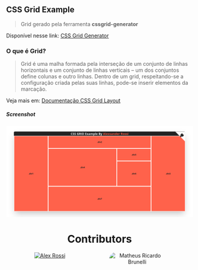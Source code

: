 ## CSS Grid Example
> Grid gerado pela ferramenta **cssgrid-generator**

Disponível nesse link: [CSS Grid Generator](https://cssgrid-generator.netlify.app/)

### O que é Grid?
> Grid é uma malha formada pela interseção de um conjunto de linhas horizontais e um conjunto de linhas verticais – um dos conjuntos define colunas e outro linhas. Dentro de um  grid, respeitando-se a configuração criada pelas suas linhas, pode-se inserir elementos da marcação.

Veja mais em: [Documentação CSS Grid Layout](https://developer.mozilla.org/pt-BR/docs/Web/CSS/CSS_Grid_Layout/Basic_Concepts_of_Grid_Layout)



##### Screenshot
![](assets/screenshot.png)

<h1 align="center">Contributors</h1>
<p align="center">
  <a href="https://www.linkedin.com/in/4lex/" style="float: left; margin-left: 15%; border-radius: 150px;" width="150px">
    <img src="https://avatars3.githubusercontent.com/u/62000504?s=400&u=9077ec8b32016a8accbb59dfc8e6d217b7b1b468&v=4" title="Alex Rossi">
  </a>
  <a href="https://www.linkedin.com/in/mrbrunelli/">
    <img src="https://avatars.githubusercontent.com/u/54479807?v=4" title="Matheus Ricardo Brunelli" style="float: right; margin-right: 15%; border-radius: 150px;" width="150px">
  </a>
</p>